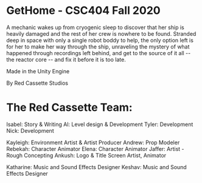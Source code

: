 # GetHome - CSC404 Fall 2020

A mechanic wakes up from cryogenic sleep to discover that her ship is heavily damaged and the rest of her crew is nowhere to be found.
Stranded deep in space with only a single robot boddy to help, the only option left is for her to make her way through the ship, unraveling
the mystery of what happened through recordings left behind, and get to the source of it all -- the reactor core -- and fix it before it is too late.

Made in the Unity Engine

By Red Cassette Studios

# The Red Cassette Team:

Isabel: Story & Writing
Al: Level design & Development
Tyler: Development
Nick: Development

Kayleigh: Environment Artist & Artist Producer
Andrew: Prop Modeler
Rebekah: Character Animator
Elena: Character Animator
Jaffer: Artist - Rough Concepting
Ankush: Logo & Title Screen Artist, Animator

Katharine: Music and Sound Effects Designer
Keshav: Music and Sound Effects Designer
